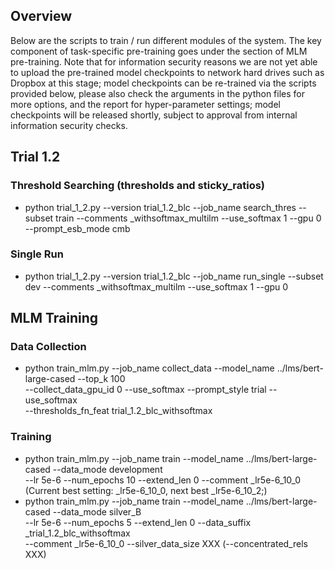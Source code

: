 ## Overview

Below are the scripts to train / run different modules of the system. The key component of task-specific pre-training goes 
under the section of MLM pre-training. Note that for information security reasons we are not yet able to upload the pre-trained
model checkpoints to network hard drives such as Dropbox at this stage; model checkpoints can be re-trained via the scripts provided below, please also check the arguments in the python files for more options, and the report for hyper-parameter settings; model checkpoints will be released shortly, subject to approval from internal information security checks. 

## Trial 1.2 

### Threshold Searching (thresholds and sticky_ratios)
- python trial_1_2.py --version trial_1.2_blc --job_name search_thres --subset train --comments _withsoftmax_multilm --use_softmax 1 --gpu 0 \
  --prompt_esb_mode cmb

### Single Run
- python trial_1_2.py --version trial_1.2_blc --job_name run_single --subset dev --comments _withsoftmax_multilm --use_softmax 1 --gpu 0

## MLM Training

### Data Collection

- python train_mlm.py --job_name collect_data --model_name ../lms/bert-large-cased --top_k 100 \
  --collect_data_gpu_id 0 --use_softmax --prompt_style trial --use_softmax \
  --thresholds_fn_feat trial_1.2_blc_withsoftmax

### Training
- python train_mlm.py --job_name train --model_name ../lms/bert-large-cased --data_mode development \
  --lr 5e-6 --num_epochs 10 --extend_len 0 --comment _lr5e-6_10_0  (Current best setting: _lr5e-6_10_0, next best _lr5e-6_10_2;)
- python train_mlm.py --job_name train --model_name ../lms/bert-large-cased --data_mode silver_B \
  --lr 5e-6 --num_epochs 5 --extend_len 0 --data_suffix _trial_1.2_blc_withsoftmax \
  --comment _lr5e-6_10_0 --silver_data_size XXX (--concentrated_rels XXX)


